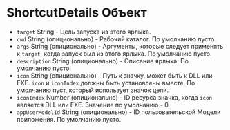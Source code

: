 # ShortcutDetails Объект

* `target` String - Цель запуска из этого ярлыка.
* `cwd` String (опиционально) - Рабочий каталог. По умолчанию пусто.
* `args` String (опиционально) - Аргументы, которые следует применять к `target`, когда запуск был из этого ярлыка. По умолчанию пусто.
* `description` String (опиционально) - Описание ярлыка. По умолчанию пусто.
* `icon` String (опиционально) - Путь к значку, может быть к DLL или EXE. `icon` и `iconIndex` должны быть установлены вместе. По умолчанию пуст, который использует значок цели.
* `iconIndex` Number (опиционально) - ID ресурса значка, когда `icon` является DLL или EXE. Значение по умолчанию - 0.
* `appUserModelId` String (опиционально) - ID пользовательской Модели приложения. По умолчанию пусто.